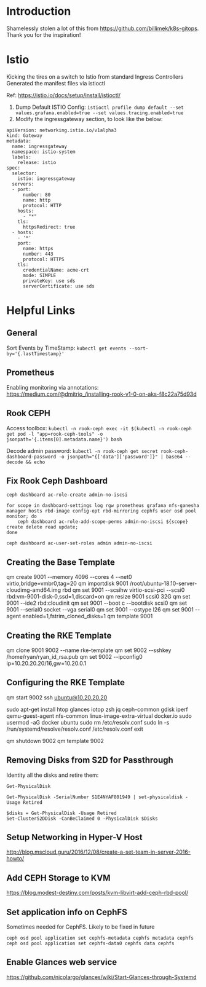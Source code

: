 # Introduction

Shamelessly stolen a lot of this from https://github.com/billimek/k8s-gitops. Thank you for the inspiration!

# Istio

Kicking the tires on a switch to Istio from standard Ingress Controllers Generated the manifest files via istioctl

Ref: https://istio.io/docs/setup/install/istioctl/

1. Dump Default ISTIO Config:
`istioctl profile dump default --set values.grafana.enabled=true --set values.tracing.enabled=true`
2. Modify the ingressgateway section, to look like the below:
```
apiVersion: networking.istio.io/v1alpha3
kind: Gateway
metadata:
  name: ingressgateway
  namespace: istio-system
  labels:
    release: istio
spec:
  selector:
    istio: ingressgateway
  servers:
  - port:
      number: 80
      name: http
      protocol: HTTP
    hosts:
      - "*"
    tls:
      httpsRedirect: true
  - hosts:
    - '*'
    port:
      name: https
      number: 443
      protocol: HTTPS
    tls:
      credentialName: acme-crt
      mode: SIMPLE
      privateKey: use sds
      serverCertificate: use sds
```

# Helpful Links

## General

Sort Events by TimeStamp: `kubectl get events --sort-by='{.lastTimestamp}'`

## Prometheus

Enabling monitoring via annotations: https://medium.com/@dmitrio_/installing-rook-v1-0-on-aks-f8c22a75d93d

## Rook CEPH

Access toolbox: `kubectl -n rook-ceph exec -it $(kubectl -n rook-ceph get pod -l "app=rook-ceph-tools" -o jsonpath='{.items[0].metadata.name}') bash`

Decode admin password: `kubectl -n rook-ceph get secret rook-ceph-dashboard-password -o jsonpath="{['data']['password']}" | base64 --decode && echo`

## Fix Rook Ceph Dashboard

```
ceph dashboard ac-role-create admin-no-iscsi

for scope in dashboard-settings log rgw prometheus grafana nfs-ganesha manager hosts rbd-image config-opt rbd-mirroring cephfs user osd pool monitor; do
    ceph dashboard ac-role-add-scope-perms admin-no-iscsi ${scope} create delete read update;
done

ceph dashboard ac-user-set-roles admin admin-no-iscsi
```

## Creating the Base Template

qm create 9001 --memory 4096 --cores 4 --net0 virtio,bridge=vmbr0,tag=20
qm importdisk 9001 /root/ubuntu-18.10-server-cloudimg-amd64.img rbd
qm set 9001 --scsihw virtio-scsi-pci --scsi0 rbd:vm-9001-disk-0,ssd=1,discard=on
qm resize 9001 scsi0 32G
qm set 9001 --ide2 rbd:cloudinit
qm set 9001 --boot c --bootdisk scsi0
qm set 9001 --serial0 socket --vga serial0
qm set 9001 --ostype l26
qm set 9001 --agent enabled=1,fstrim_cloned_disks=1
qm template 9001

## Creating the RKE Template

qm clone 9001 9002 --name rke-template
qm set 9002 --sshkey /home/ryan/ryan_id_rsa.pub
qm set 9002 --ipconfig0 ip=10.20.20.20/16,gw=10.20.0.1

## Configuring the RKE Template

qm start 9002
ssh ubuntu@10.20.20.20

sudo apt-get install htop glances iotop zsh jq ceph-common gdisk iperf qemu-guest-agent nfs-common linux-image-extra-virtual docker.io
sudo usermod -aG docker ubuntu
sudo rm /etc/resolv.conf
sudo ln -s /run/systemd/resolve/resolv.conf /etc/resolv.conf
exit

qm shutdown 9002
qm template 9002

## Removing Disks from S2D for Passthrough

Identity all the disks and retire them:

```
Get-PhysicalDisk

Get-PhysicalDisk -SerialNumber S1E4NYAF801949 | set-physicaldisk -Usage Retired

$disks = Get-PhysicalDisk -Usage Retired
Set-ClusterS2DDisk -CanBeClaimed 0 -PhysicalDisk $Disks
```

## Setup Networking in Hyper-V Host

http://blog.mscloud.guru/2016/12/08/create-a-set-team-in-server-2016-howto/

## Add CEPH Storage to KVM

https://blog.modest-destiny.com/posts/kvm-libvirt-add-ceph-rbd-pool/

## Set application info on CephFS

Sometimes needed for CephFS. Likely to be fixed in future

```
ceph osd pool application set cephfs-metadata cephfs metadata cephfs
ceph osd pool application set cephfs-data0 cephfs data cephfs
```

## Enable Glances web service

https://github.com/nicolargo/glances/wiki/Start-Glances-through-Systemd

